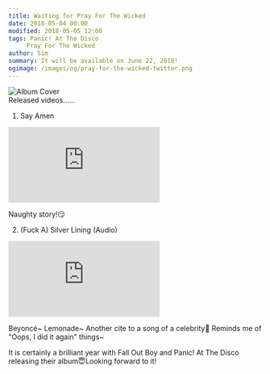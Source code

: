 ```yaml
---
title: Waiting for Pray For The Wicked
date: 2018-05-04 00:00
modified: 2018-05-05 12:00
tags: Panic! At The Disco
     Pray For The Wicked
author: Sim
summary: It will be available on June 22, 2018!
ogimage: /images/og/pray-for-the-wicked-twitter.png
---
```


![Album Cover](https://snorl.ax/posts/pray-for-the-wicked-200.jpg)  
Released videos......

1. Say Amen  
<iframe class="youtube" allow="autoplay; encrypted-media" allowfullscreen="" src="https://www.youtube.com/embed/jVXauWq9Hwg" frameborder="0"></iframe>  

Naughty story!😏    

2. (Fuck A) Silver Lining (Audio)  
<iframe class="youtube" allow="autoplay; encrypted-media" allowfullscreen="" src="https://www.youtube.com/embed/aZUopuhqwCM" frameborder="0"></iframe>  

Beyoncé~ Lemonade~ Another cite to a song of a celebrity🐼 Reminds me of "Oops, I did it again" things~  

It is certainly a brilliant year with Fall Out Boy and Panic! At The Disco releasing their album😇Looking forward to it!  
